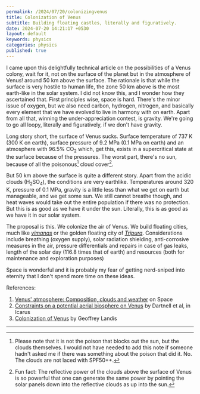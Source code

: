 ```yaml
---
permalink: /2024/07/20/colonizingvenus
title: Colonization of Venus 
subtitle: Building floating castles, literally and figuratively. 
date: 2024-07-20 14:21:17 +0530
layout: default
keywords: physics
categories: physics
published: true
---
```



I came upon this delightfully technical article on the possibilities of a Venus
colony, wait for it, not on the surface of the planet but in the atmosphere of
Venus! around 50 km above the surface. The rationale is that while the surface is
very hostile to human life, the zone 50 km above is the most earth-like in the solar
system. I did not know this, and I wonder how they ascertained that. First
principles wise, space is hard. There's the minor issue of oxygen, but we also need
carbon, hydrogen, nitrogen, and basically every element that we have evolved to live
in harmony with on earth. Apart from all that, winning the under-appreciation
contest, is gravity. We're going to go all loopy, literally and figuratively, if we
don't have gravity.

Long story short, the surface of Venus sucks. Surface temperature of 737 K (300 K on
earth), surface pressure of 9.2 MPa (0.1 MPa on earth) and an atmosphere with 96.5%
CO$_2$ which, get this, exists in a supercritical state at the surface because of
the pressures. The worst part, there's no sun, because of all the poisonous[^1] cloud
cover[^2].

But 50 km above the surface is quite a different story. Apart from the acidic
clouds (H$_2$SO$_4$), the conditions are very earthlike. Temperatures around 320 K,
pressure of 0.1 MPa, gravity is a little less than what we get on earth but manageable,
and we get some sun. We still cannot breathe though, and heat waves would take out the
entire population if there was no protection. But this is as good as we have it under
the sun. Literally, this is as good as we have it in our solar system.
                                
The proposal is this. We colonize the air of Venus. We build floating cities, much like
<a href="https://en.wikipedia.org/wiki/Vimana"><em>vimanas</em></a> or the golden
floating
city of <a
href="https://en.wikipedia.org/wiki/Tripura_(mythology)#The_construction_of_the_three_cities"><em>Tripura</em></a>.
Considerations include breathing (oxygen supply), solar radiation shielding,
anti-corrosive measures in the air, pressure differentials and repairs in case of gas
leaks, length of the solar day (116.8 times that of earth) and resources (both for
maintenance and exploration purposes)

Space is wonderful and it is probably my fear of getting nerd-sniped into eternity
that I don't spend more time on these ideas.
                                
References:<br>
1. <a href="https://www.space.com/18527-venus-atmosphere.html">Venus' atmosphere:
Composition, clouds and weather</a> on Space<br>
2. <a href="https://doi.org/10.1016/j.icarus.2015.05.006">Constraints on a potential
aerial biosphere on Venus</a> by Dartnell et al, in Icarus<br>
3. <a
href="https://ntrs.nasa.gov/api/citations/20030022668/downloads/20030022668.pdf">Colonization
of Venus</a> by Geoffrey Landis

---

[^1]: Please note that it is not the poison that blocks out the sun, but the clouds themselves. I would not have needed to add this note if someone hadn't asked me if there was something about the poison that did it. No. The clouds are not laced with SPF50++.

[^2]: Fun fact: The reflective power of the clouds above the surface of Venus is so powerful that one can generate the same power by pointing the solar panels down into the reflective clouds as up into the sun. 
